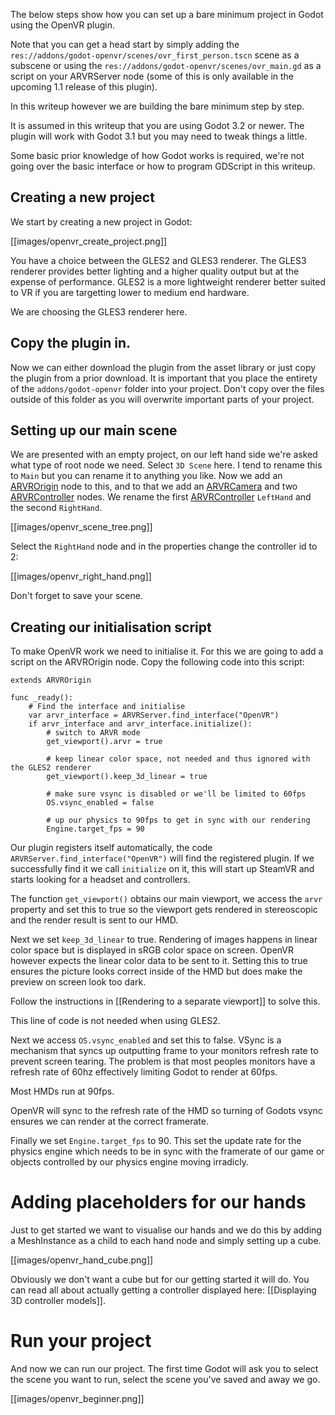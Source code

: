 The below steps show how you can set up a bare minimum project in Godot using the OpenVR plugin.

Note that you can get a head start by simply adding the `res://addons/godot-openvr/scenes/ovr_first_person.tscn` scene as a subscene or using the `res://addons/godot-openvr/scenes/ovr_main.gd` as a script on your ARVRServer node (some of this is only available in the upcoming 1.1 release of this plugin).

In this writeup however we are building the bare minimum step by step.

It is assumed in this writeup that you are using Godot 3.2 or newer. The plugin will work with Godot 3.1 but you may need to tweak things a little.

Some basic prior knowledge of how Godot works is required, we're not going over the basic interface or how to program GDScript in this writeup.

## Creating a new project

We start by creating a new project in Godot:

[[images/openvr_create_project.png]]

You have a choice between the GLES2 and GLES3 renderer. 
The GLES3 renderer provides better lighting and a higher quality output but at the expense of performance.
GLES2 is a more lightweight renderer better suited to VR if you are targetting lower to medium end hardware.

We are choosing the GLES3 renderer here.

## Copy the plugin in.

Now we can either download the plugin from the asset library or just copy the plugin from a prior download. It is important that you place the entirety of the `addons/godot-openvr` folder into your project. Don't copy over the files outside of this folder as you will overwrite important parts of your project.

## Setting up our main scene

We are presented with an empty project, on our left hand side we're asked what type of root node we need. Select `3D Scene` here. I tend to rename this to `Main` but you can rename it to anything you like.
Now we add an [ARVROrigin](https://docs.godotengine.org/en/3.2/classes/class_arvrorigin.html) node to this, and to that we add an [ARVRCamera](https://docs.godotengine.org/en/3.2/classes/class_arvrcamera.html) and two [ARVRController](https://docs.godotengine.org/en/3.2/classes/class_arvrcontroller.html) nodes. We rename the first [ARVRController](https://docs.godotengine.org/en/3.2/classes/class_arvrcontroller.html) `LeftHand` and the second `RightHand`.

[[images/openvr_scene_tree.png]]

Select the `RightHand` node and in the properties change the controller id to 2:

[[images/openvr_right_hand.png]]

Don't forget to save your scene. 

## Creating our initialisation script

To make OpenVR work we need to initialise it. For this we are going to add a script on the ARVROrigin node. Copy the following code into this script:

```
extends ARVROrigin

func _ready():
	# Find the interface and initialise
	var arvr_interface = ARVRServer.find_interface("OpenVR")
	if arvr_interface and arvr_interface.initialize():		
		# switch to ARVR mode
		get_viewport().arvr = true
		
		# keep linear color space, not needed and thus ignored with the GLES2 renderer
		get_viewport().keep_3d_linear = true
		
		# make sure vsync is disabled or we'll be limited to 60fps
		OS.vsync_enabled = false
		
		# up our physics to 90fps to get in sync with our rendering
		Engine.target_fps = 90
```

Our plugin registers itself automatically, the code `ARVRServer.find_interface("OpenVR")` will find the registered plugin.
If we successfully find it we call `initialize` on it, this will start up SteamVR and starts looking for a headset and controllers.

The function `get_viewport()` obtains our main viewport, we access the `arvr` property and set this to true so the viewport gets rendered in stereoscopic and the render result is sent to our HMD.

Next we set `keep_3d_linear` to true. Rendering of images happens in linear color space but is displayed in sRGB color space on screen. OpenVR however expects the linear color data to be sent to it. Setting this to true ensures the picture looks correct inside of the HMD but does make the preview on screen look too dark.

Follow the instructions in [[Rendering to a separate viewport]] to solve this.

This line of code is not needed when using GLES2.

Next we access `OS.vsync_enabled` and set this to false. VSync is a mechanism that syncs up outputting frame to your monitors refresh rate to prevent screen tearing. The problem is that most peoples monitors have a refresh rate of 60hz effectively limiting Godot to render at 60fps.

Most HMDs run at 90fps.

OpenVR will sync to the refresh rate of the HMD so turning of Godots vsync ensures we can render at the correct framerate.

Finally we set `Engine.target_fps` to 90. This set the update rate for the physics engine which needs to be in sync with the framerate of our game or objects controlled by our physics engine moving irradicly. 

# Adding placeholders for our hands

Just to get started we want to visualise our hands and we do this by adding a MeshInstance as a child to each hand node and simply setting up a cube.

[[images/openvr_hand_cube.png]]

Obviously we don't want a cube but for our getting started it will do. You can read all about actually getting a controller displayed here: [[Displaying 3D controller models]].


# Run your project

And now we can run our project. The first time Godot will ask you to select the scene you want to run, select the scene you've saved and away we go.

[[images/openvr_beginner.png]]
